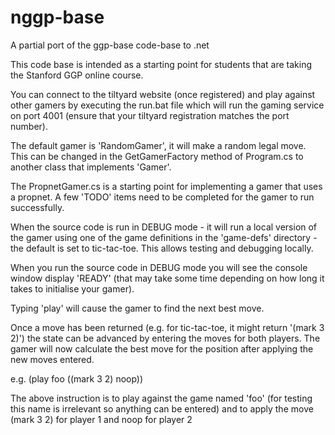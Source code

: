 # nggp-base
A partial port of the ggp-base code-base to .net

This code base is intended as a starting point for students that are taking the Stanford GGP online course.

You can connect to the tiltyard website (once registered) and play against other gamers by executing the run.bat file which
will run the gaming service on port 4001 (ensure that your tiltyard registration matches the port number).

The default gamer is 'RandomGamer', it will make a random legal move.  This can be changed in the GetGamerFactory method of 
Program.cs to another class that implements 'Gamer'.

The PropnetGamer.cs is a starting point for implementing a gamer that uses a propnet.  A few 'TODO' items need to be completed 
for the gamer to run successfully.

When the source code is run in DEBUG mode - it will run a local version of the gamer using one of the game definitions in the 
'game-defs' directory - the default is set to tic-tac-toe.  This allows testing and debugging locally.

When you run the source code in DEBUG mode you will see the console window display 'READY' (that may take some time depending on how
long it takes to initialise your gamer).  

Typing 'play' will cause the gamer to find the next best move.

Once a move has been returned (e.g. for tic-tac-toe, it might return '(mark 3 2)') the state can be advanced by entering the moves for both 
players.  The gamer will now calculate the best move for the position after applying the new moves entered.

e.g. (play foo ((mark 3 2) noop))

The above instruction is to play against the game named 'foo' (for testing this name is irrelevant so anything can be entered) and to apply the move
(mark 3 2) for player 1
and noop for player 2


